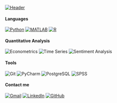   
[![Header](https://raw.githubusercontent.com/dang-trung/dang-trung/master/intro.gif)](https://dang-trung.github.io/)


#### Languages

[![Python](https://img.shields.io/badge/-Python-white?&logo=python&logoColor=blue)](https://github.com/dang-trung?tab=repositories&q=&type=&language=python)
[![MATLAB](https://img.shields.io/badge/-MATLAB-white?&logo=Mathworks&logoColor=ffa500)](https://github.com/dang-trung?tab=repositories&q=&type=&language=matlab)
[![R](https://img.shields.io/badge/-R-white?&logo=R&logoColor=blue)](https://github.com/dang-trung?tab=repositories&q=&type=&language=r)

#### Quantitative Analysis

![Econometrics](https://img.shields.io/badge/-📕%20Econometrics-white)
![Time Series](https://img.shields.io/badge/-📉%20Time%20Series-white)
![Sentiment Analysis](https://img.shields.io/badge/-💬%20Sentiment%20Analysis-white)

#### Tools

![Git](https://img.shields.io/badge/-Git-fff?&logo=git&style=flat)
![PyCharm](https://img.shields.io/badge/-PyCharm-fff?&logo=pycharm&style=flat&logoColor=black)
![PostgreSQL](https://img.shields.io/badge/-PostgreSQL-white?&logo=PostgreSQL&logoColor=336791)
![SPSS](https://img.shields.io/badge/-SPSS-white?&logo=IBM&logoColor=blue)

#### Contact me
[![Gmail](https://img.shields.io/badge/-Gmail-white.svg?&logo=gmail&logoColor=)](mailto:dangtrung@gmail.com)
[![LinkedIn](https://img.shields.io/badge/-LinkedIn-white.svg?&logo=linkedin&logoColor=blue)](https://linkedin.com/in/dang-trung)
[![GitHub](https://img.shields.io/badge/-GitHub-white.svg?&logo=github&logoColor=black)](https://github.com/dang-trung/)
